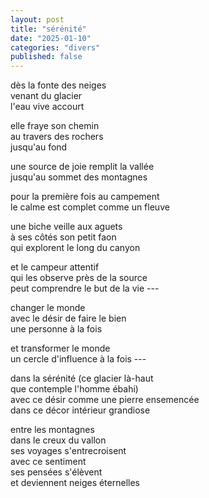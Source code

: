 ```yaml
---
layout: post
title: "sérénité"
date: "2025-01-10"
categories: "divers"
published: false
---
```


dès la fonte des neiges  
venant du glacier  
l'eau vive accourt  

elle fraye son chemin  
au travers des rochers  
jusqu'au fond  

une source de joie remplit la vallée  
jusqu'au sommet des montagnes  

pour la première fois au campement  
le calme est complet comme un fleuve  

une biche veille aux aguets  
à ses côtés son petit faon  
qui explorent le long du canyon  

et le campeur attentif  
qui les observe près de la source  
peut comprendre le but de la vie ---  

changer le monde  
avec le désir de faire le bien  
une personne à la fois  

et transformer le monde  
un cercle d'influence à la fois ---  

dans la sérénité (ce glacier là-haut  
que contemple l'homme ébahi)  
avec ce désir comme une pierre ensemencée  
dans ce décor intérieur grandiose  

entre les montagnes  
dans le creux du vallon  
ses voyages s'entrecroisent  
avec ce sentiment  
ses pensées s'élèvent  
et deviennent neiges éternelles  

